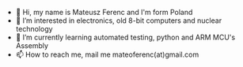- 👋 Hi, my name is Mateusz Ferenc and I'm form Poland
- 👀 I’m interested in electronics, old 8-bit computers and nuclear technology
- 🌱 I’m currently learning automated testing, python and ARM MCU's Assembly
- 📫 How to reach me, mail me mateoferenc(at)gmail.com
<!--- - 💞️ I’m looking to collaborate on ... --->

<!---
MateuszFerenc/MateuszFerenc is a ✨ special ✨ repository because its `README.md` (this file) appears on your GitHub profile.
You can click the Preview link to take a look at your changes.
--->

